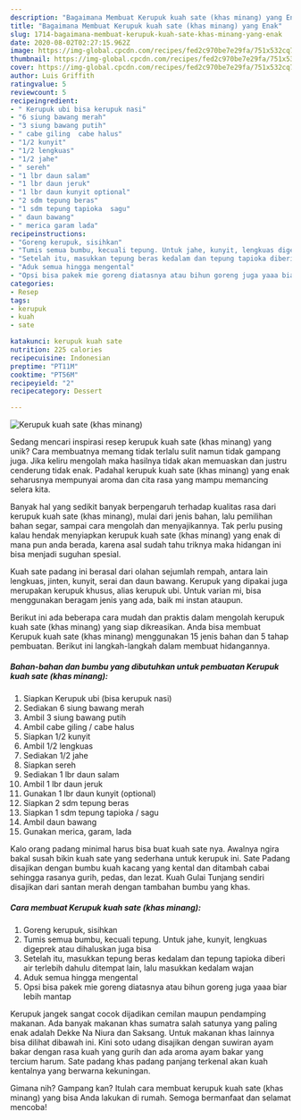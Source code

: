 ```yaml
---
description: "Bagaimana Membuat Kerupuk kuah sate (khas minang) yang Enak"
title: "Bagaimana Membuat Kerupuk kuah sate (khas minang) yang Enak"
slug: 1714-bagaimana-membuat-kerupuk-kuah-sate-khas-minang-yang-enak
date: 2020-08-02T02:27:15.962Z
image: https://img-global.cpcdn.com/recipes/fed2c970be7e29fa/751x532cq70/kerupuk-kuah-sate-khas-minang-foto-resep-utama.jpg
thumbnail: https://img-global.cpcdn.com/recipes/fed2c970be7e29fa/751x532cq70/kerupuk-kuah-sate-khas-minang-foto-resep-utama.jpg
cover: https://img-global.cpcdn.com/recipes/fed2c970be7e29fa/751x532cq70/kerupuk-kuah-sate-khas-minang-foto-resep-utama.jpg
author: Luis Griffith
ratingvalue: 5
reviewcount: 5
recipeingredient:
- " Kerupuk ubi bisa kerupuk nasi"
- "6 siung bawang merah"
- "3 siung bawang putih"
- " cabe giling  cabe halus"
- "1/2 kunyit"
- "1/2 lengkuas"
- "1/2 jahe"
- " sereh"
- "1 lbr daun salam"
- "1 lbr daun jeruk"
- "1 lbr daun kunyit optional"
- "2 sdm tepung beras"
- "1 sdm tepung tapioka  sagu"
- " daun bawang"
- " merica garam lada"
recipeinstructions:
- "Goreng kerupuk, sisihkan"
- "Tumis semua bumbu, kecuali tepung. Untuk jahe, kunyit, lengkuas digeprek atau dihaluskan juga bisa"
- "Setelah itu, masukkan tepung beras kedalam dan tepung tapioka diberi air terlebih dahulu ditempat lain, lalu masukkan kedalam wajan"
- "Aduk semua hingga mengental"
- "Opsi bisa pakek mie goreng diatasnya atau bihun goreng juga yaaa biar lebih mantap"
categories:
- Resep
tags:
- kerupuk
- kuah
- sate

katakunci: kerupuk kuah sate 
nutrition: 225 calories
recipecuisine: Indonesian
preptime: "PT11M"
cooktime: "PT56M"
recipeyield: "2"
recipecategory: Dessert

---
```



![Kerupuk kuah sate (khas minang)](https://img-global.cpcdn.com/recipes/fed2c970be7e29fa/751x532cq70/kerupuk-kuah-sate-khas-minang-foto-resep-utama.jpg)

Sedang mencari inspirasi resep kerupuk kuah sate (khas minang) yang unik? Cara membuatnya memang tidak terlalu sulit namun tidak gampang juga. Jika keliru mengolah maka hasilnya tidak akan memuaskan dan justru cenderung tidak enak. Padahal kerupuk kuah sate (khas minang) yang enak seharusnya mempunyai aroma dan cita rasa yang mampu memancing selera kita.

Banyak hal yang sedikit banyak berpengaruh terhadap kualitas rasa dari kerupuk kuah sate (khas minang), mulai dari jenis bahan, lalu pemilihan bahan segar, sampai cara mengolah dan menyajikannya. Tak perlu pusing kalau hendak menyiapkan kerupuk kuah sate (khas minang) yang enak di mana pun anda berada, karena asal sudah tahu triknya maka hidangan ini bisa menjadi suguhan spesial.

Kuah sate padang ini berasal dari olahan sejumlah rempah, antara lain lengkuas, jinten, kunyit, serai dan daun bawang. Kerupuk yang dipakai juga merupakan kerupuk khusus, alias kerupuk ubi. Untuk varian mi, bisa menggunakan beragam jenis yang ada, baik mi instan ataupun.


Berikut ini ada beberapa cara mudah dan praktis dalam mengolah kerupuk kuah sate (khas minang) yang siap dikreasikan. Anda bisa membuat Kerupuk kuah sate (khas minang) menggunakan 15 jenis bahan dan 5 tahap pembuatan. Berikut ini langkah-langkah dalam membuat hidangannya.

<!--inarticleads1-->

##### Bahan-bahan dan bumbu yang dibutuhkan untuk pembuatan Kerupuk kuah sate (khas minang):

1. Siapkan  Kerupuk ubi (bisa kerupuk nasi)
1. Sediakan 6 siung bawang merah
1. Ambil 3 siung bawang putih
1. Ambil  cabe giling / cabe halus
1. Siapkan 1/2 kunyit
1. Ambil 1/2 lengkuas
1. Sediakan 1/2 jahe
1. Siapkan  sereh
1. Sediakan 1 lbr daun salam
1. Ambil 1 lbr daun jeruk
1. Gunakan 1 lbr daun kunyit (optional)
1. Siapkan 2 sdm tepung beras
1. Siapkan 1 sdm tepung tapioka / sagu
1. Ambil  daun bawang
1. Gunakan  merica, garam, lada


Kalo orang padang minimal harus bisa buat kuah sate nya. Awalnya ngira bakal susah bikin kuah sate yang sederhana untuk kerupuk ini. Sate Padang disajikan dengan bumbu kuah kacang yang kental dan ditambah cabai sehingga rasanya gurih, pedas, dan lezat. Kuah Gulai Tunjang sendiri disajikan dari santan merah dengan tambahan bumbu yang khas. 

<!--inarticleads2-->

##### Cara membuat Kerupuk kuah sate (khas minang):

1. Goreng kerupuk, sisihkan
1. Tumis semua bumbu, kecuali tepung. Untuk jahe, kunyit, lengkuas digeprek atau dihaluskan juga bisa
1. Setelah itu, masukkan tepung beras kedalam dan tepung tapioka diberi air terlebih dahulu ditempat lain, lalu masukkan kedalam wajan
1. Aduk semua hingga mengental
1. Opsi bisa pakek mie goreng diatasnya atau bihun goreng juga yaaa biar lebih mantap


Kerupuk jangek sangat cocok dijadikan cemilan maupun pendamping makanan. Ada banyak makanan khas sumatra salah satunya yang paling enak adalah Dekke Na Niura dan Saksang. Untuk makanan khas lainnya bisa dilihat dibawah ini. Kini soto udang disajikan dengan suwiran ayam bakar dengan rasa kuah yang gurih dan ada aroma ayam bakar yang tercium harum. Sate padang khas padang panjang terkenal akan kuah kentalnya yang berwarna kekuningan. 

Gimana nih? Gampang kan? Itulah cara membuat kerupuk kuah sate (khas minang) yang bisa Anda lakukan di rumah. Semoga bermanfaat dan selamat mencoba!
